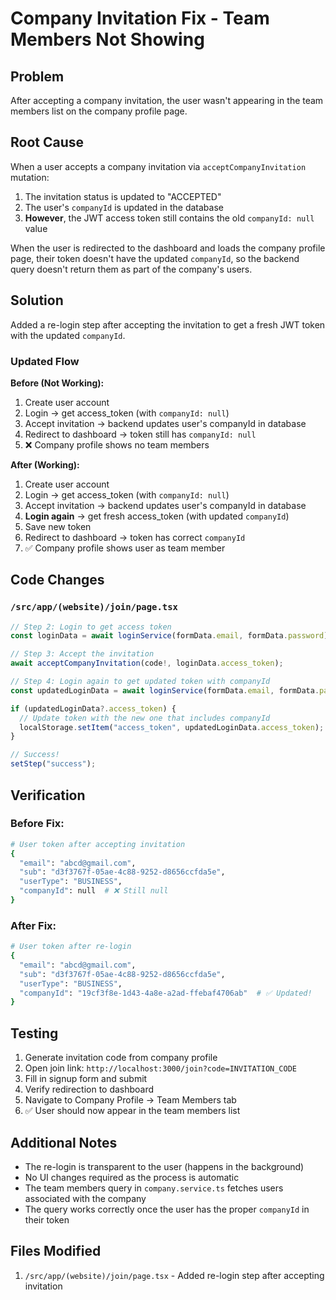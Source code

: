 # Company Invitation Fix - Team Members Not Showing

## Problem
After accepting a company invitation, the user wasn't appearing in the team members list on the company profile page.

## Root Cause
When a user accepts a company invitation via `acceptCompanyInvitation` mutation:
1. The invitation status is updated to "ACCEPTED"
2. The user's `companyId` is updated in the database
3. **However**, the JWT access token still contains the old `companyId: null` value

When the user is redirected to the dashboard and loads the company profile page, their token doesn't have the updated `companyId`, so the backend query doesn't return them as part of the company's users.

## Solution
Added a re-login step after accepting the invitation to get a fresh JWT token with the updated `companyId`.

### Updated Flow

**Before (Not Working):**
1. Create user account
2. Login → get access_token (with `companyId: null`)
3. Accept invitation → backend updates user's companyId in database
4. Redirect to dashboard → token still has `companyId: null`
5. ❌ Company profile shows no team members

**After (Working):**
1. Create user account
2. Login → get access_token (with `companyId: null`)
3. Accept invitation → backend updates user's companyId in database
4. **Login again** → get fresh access_token (with updated `companyId`)
5. Save new token
6. Redirect to dashboard → token has correct `companyId`
7. ✅ Company profile shows user as team member

## Code Changes

### `/src/app/(website)/join/page.tsx`

```typescript
// Step 2: Login to get access token
const loginData = await loginService(formData.email, formData.password);

// Step 3: Accept the invitation
await acceptCompanyInvitation(code!, loginData.access_token);

// Step 4: Login again to get updated token with companyId
const updatedLoginData = await loginService(formData.email, formData.password);

if (updatedLoginData?.access_token) {
  // Update token with the new one that includes companyId
  localStorage.setItem("access_token", updatedLoginData.access_token);
}

// Success!
setStep("success");
```

## Verification

### Before Fix:
```bash
# User token after accepting invitation
{
  "email": "abcd@gmail.com",
  "sub": "d3f3767f-05ae-4c88-9252-d8656ccfda5e",
  "userType": "BUSINESS",
  "companyId": null  # ❌ Still null
}
```

### After Fix:
```bash
# User token after re-login
{
  "email": "abcd@gmail.com",
  "sub": "d3f3767f-05ae-4c88-9252-d8656ccfda5e",
  "userType": "BUSINESS",
  "companyId": "19cf3f8e-1d43-4a8e-a2ad-ffebaf4706ab"  # ✅ Updated!
}
```

## Testing

1. Generate invitation code from company profile
2. Open join link: `http://localhost:3000/join?code=INVITATION_CODE`
3. Fill in signup form and submit
4. Verify redirection to dashboard
5. Navigate to Company Profile → Team Members tab
6. ✅ User should now appear in the team members list

## Additional Notes

- The re-login is transparent to the user (happens in the background)
- No UI changes required as the process is automatic
- The team members query in `company.service.ts` fetches users associated with the company
- The query works correctly once the user has the proper `companyId` in their token

## Files Modified

1. `/src/app/(website)/join/page.tsx` - Added re-login step after accepting invitation
